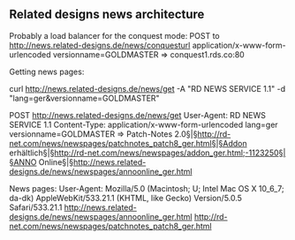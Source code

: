 ## Related designs news architecture

Probably a load balancer for the conquest mode:
  POST to http://news.related-designs.de/news/conquesturl
  application/x-www-form-urlencoded
    versionname=GOLDMASTER
  =>
  conquest1.rds.co:80


Getting news pages:

curl http://news.related-designs.de/news/get
  -A "RD NEWS SERVICE 1.1"
  -d "lang=ger&versionname=GOLDMASTER"

  POST http://news.related-designs.de/news/get
    User-Agent: RD NEWS SERVICE 1.1
    Content-Type: application/x-www-form-urlencoded
      lang=ger
      versionname=GOLDMASTER
  =>
  Patch-Notes 2.0§|§http://rd-net.com/news/newspages/patchnotes_patch8_ger.html§|§Addon erhältlich§|§http://rd-net.com/news/newspages/addon_ger.html;-1123250§|§ANNO Online§|§http://news.related-designs.de/news/newspages/annoonline_ger.html
  

News pages:
  User-Agent: Mozilla/5.0 (Macintosh; U; Intel Mac OS X 10_6_7; da-dk) AppleWebKit/533.21.1 (KHTML, like Gecko) Version/5.0.5 Safari/533.21.1
  http://news.related-designs.de/news/newspages/annoonline_ger.html
  http://rd-net.com/news/newspages/patchnotes_patch8_ger.html

